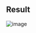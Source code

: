 ## Result
![image](https://github.com/gxxhxx0224/Naver-BoostCamp/assets/80369805/6790fa22-1e8b-48b7-9fd8-993845943c93)
